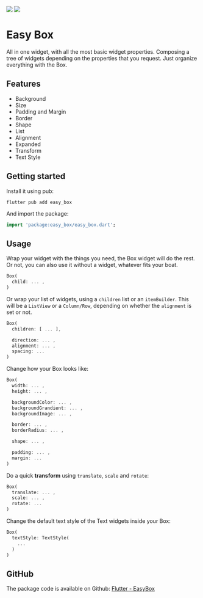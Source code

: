 [![](https://img.shields.io/badge/pub.dev-easy__box-blue)](https://pub.dev/packages/easy_box)
[![](https://img.shields.io/badge/GitHub-EasyBox--flutter-blue?logo=github)](https://github.com/DrafaKiller/EasyBox-flutter)

# Easy Box

All in one widget, with all the most basic widget properties. Composing a tree of widgets depending on the properties that you request. Just organize everything with the Box.

## Features

* Background
* Size
* Padding and Margin
* Border
* Shape
* List
* Alignment
* Expanded
* Transform
* Text Style

## Getting started

Install it using pub:
```
flutter pub add easy_box
```

And import the package:
```dart
import 'package:easy_box/easy_box.dart';
```

## Usage

Wrap your widget with the things you need, the Box widget will do the rest.
Or not, you can also use it without a widget, whatever fits your boat.

```dart
Box(
  child: ... ,
)
```

Or wrap your list of widgets, using a `children` list or an `itemBuilder`. This will be a `ListView` or a `Column/Row`, depending on whether the `alignment` is set or not.

```dart
Box(
  children: [ ... ],

  direction: ... ,
  alignment: ... ,
  spacing: ...
)
```

Change how your Box looks like:

```dart
Box(
  width: ... ,
  height: ... ,

  backgroundColor: ... ,
  backgroundGrandient: ... ,
  backgroundImage: ... ,

  border: ... ,
  borderRadius: ... ,

  shape: ... ,

  padding: ... ,
  margin: ...
)
```

Do a quick **transform** using `translate`, `scale` and `rotate`:

```dart
Box(
  translate: ... ,
  scale: ... ,
  rotate: ...
)
```

Change the default text style of the Text widgets inside your Box:

```dart
Box(
  textStyle: TextStyle(
    ...
  )
)
```

## GitHub

The package code is available on Github: [Flutter - EasyBox](https://github.com/DrafaKiller/EasyBox-flutter)
